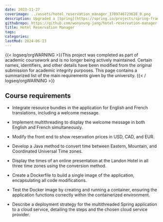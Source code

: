 ```yaml
---
date: 2023-11-27
coverimage: ../assets/hotel_reservation_manager_1709746723628_0.png
description: Upgraded a [Spring](https://spring.io/projects/spring-framework) hotel booking app with multilingual, timezone, and currency features. Deployed via [Docker](https://www.docker.com/)
githubrepo: https://github.com/wonyoung-jang/hotel-reservation-manager
title: Hotel Reservation Manager
tags:
categories:
lastMod: 2024-06-13
---
```

{{< logseq/orgWARNING >}}This project was completed as part of academic coursework and is no longer being actively maintained. Certain names, identifiers, and other details have been modified from the original submission for academic integrity purposes. This page contains a summarized list of the main requirements given by the university.
{{< / logseq/orgWARNING >}}

## Course requirements

  + Integrate resource bundles in the application for English and French translations, including a welcome message.

  + Implement multithreading to display the welcome message in both English and French simultaneously.

  + Modify the front end to show reservation prices in USD, CAD, and EUR.

  + Develop a Java method to convert time between Eastern, Mountain, and Coordinated Universal Time zones.

  + Display the times of an online presentation at the Landon Hotel in all three time zones using the conversion method.

  + Create a Dockerfile to build a single image of the application, encapsulating all code modifications.

  + Test the Docker image by creating and running a container, ensuring the application functions correctly within the containerized environment.

  + Describe a deployment strategy for the multithreaded Spring application to a cloud service, detailing the steps and the chosen cloud service provider.
